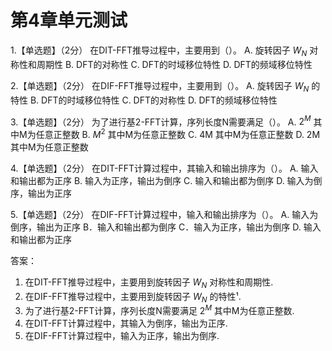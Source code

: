 # 第4章单元测试

1.【单选题】（2分）
在DIT-FFT推导过程中，主要用到（）。
A. 旋转因子 $W_N$ 对称性和周期性
B. DFT的对称性
C. DFT的时域移位特性
D. DFT的频域移位特性

2.【单选题】（2分）
在DIF-FFT推导过程中，主要用到（）。
A. 旋转因子 $W_N$ 的特性
B. DFT的时域移位特性
C. DFT的对称性
D. DFT的频域移位特性

3.【单选题】（2分）
为了进行基2-FFT计算，序列长度N需要满足（）。
A. $2^M$ 其中M为任意正整数
B. $M^2$ 其中M为任意正整数
C. 4M 其中M为任意正整数
D. 2M 其中M为任意正整数

4.【单选题】（2分）
在DIT-FFT计算过程中，其输入和输出排序为（）。
A. 输入和输出都为正序
B. 输入为正序，输出为倒序
C. 输入和输出都为倒序
D. 输入为倒序，输出为正序

5.【单选题】（2分）
在DIF-FFT计算过程中，输入和输出排序为（）。
A. 输入为倒序，输出为正序
B．输入和输出都为倒序
C．输入为正序，输出为倒序
D. 输入和输出都为正序

答案：

1. 在DIT-FFT推导过程中，主要用到旋转因子 $W_N$ 对称性和周期性.
2. 在DIF-FFT推导过程中，主要用到旋转因子 $W_N$ 的特性¹.
3. 为了进行基2-FFT计算，序列长度N需要满足 $2^M$ 其中M为任意正整数.
4. 在DIT-FFT计算过程中，其输入为倒序，输出为正序.
5. 在DIF-FFT计算过程中，输入为正序，输出为倒序.

